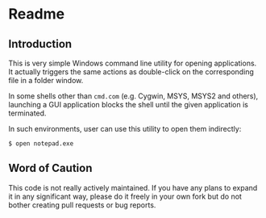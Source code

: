 
# Readme


## Introduction

This is very simple Windows command line utility for opening applications. It
actually triggers the same actions as double-click on the corresponding file
in a folder window.

In some shells other than `cmd.com` (e.g. Cygwin, MSYS, MSYS2 and others),
launching a GUI application blocks the shell until the given application
is terminated.

In such environments, user can use this utility to open them indirectly:

```
$ open notepad.exe
```


## Word of Caution

This code is not really actively maintained. If you have any plans to expand
it in any significant way, please do it freely in your own fork but do not
bother creating pull requests or bug reports.
